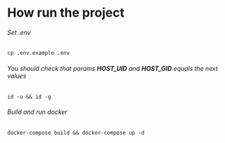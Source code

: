 # How run the project

###### Set .env
```shell
cp .env.example .env
```

###### You should check that params **HOST_UID** and **HOST_GID** equals the next values
```shell
id -u && id -g
```

###### Build and run docker
```shell
docker-compose build && docker-compose up -d
```
